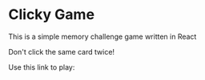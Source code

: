 # Clicky Game

This is a simple memory challenge game written in React

Don't click the same card twice!

Use this link to play: